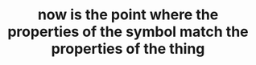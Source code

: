 ---
title: "now is the point where the properties of the symbol match the properties of the thing"
related:
  - "a thing has no type. Type is defined by the observer."
tags:
  - Fragment
---